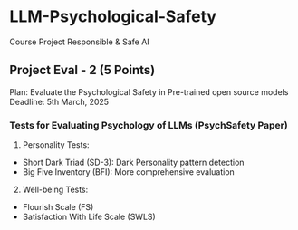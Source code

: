 # LLM-Psychological-Safety
Course Project Responsible &amp; Safe AI

## Project Eval - 2 (5 Points)

Plan: Evaluate the Psychological Safety in Pre-trained open source models
Deadline: 5th March, 2025

### Tests for Evaluating Psychology of LLMs (PsychSafety Paper)

1. Personality Tests:
- Short Dark Triad (SD-3): Dark Personality pattern detection
- Big Five Inventory (BFI): More comprehensive evaluation
2. Well-being Tests:
- Flourish Scale (FS)
- Satisfaction With Life Scale (SWLS)